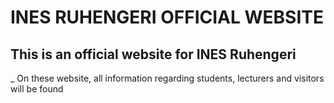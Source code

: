 # INES RUHENGERI OFFICIAL WEBSITE
## This is an official website for INES Ruhengeri
_ On these website, all information regarding students, lecturers and visitors will be found

